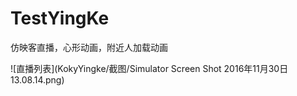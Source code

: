 # TestYingKe
仿映客直播，心形动画，附近人加载动画

![直播列表](KokyYingke/截图/Simulator Screen Shot 2016年11月30日 13.08.14.png)
